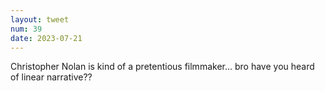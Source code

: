 ```yaml
---
layout: tweet
num: 39
date: 2023-07-21
---
```


Christopher Nolan is kind of a pretentious filmmaker... bro
have you heard of linear narrative??
